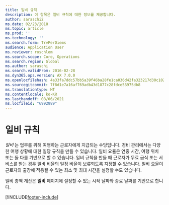 ```yaml
---
title: 일비 규칙
description: 이 항목은 일비 규칙에 대한 정보를 제공합니다.
author: saraschi2
ms.date: 02/23/2018
ms.topic: article
ms.prod: ''
ms.technology: ''
ms.search.form: TrvPerDiems
audience: Application User
ms.reviewer: roschlom
ms.search.scope: Core, Operations
ms.search.region: Global
ms.author: saraschi
ms.search.validFrom: 2016-02-28
ms.dyn365.ops.version: AX 7.0.0
ms.openlocfilehash: 4a33fa7ddc57bb5a39f46ba28fe1ca036d42fa323217d30c102b723439f121ff
ms.sourcegitcommit: 7f8d1e7a16af769adb43d1877c28fdce53975db8
ms.translationtype: HT
ms.contentlocale: ko-KR
ms.lasthandoff: 08/06/2021
ms.locfileid: "6992889"
---
```

# <a name="per-diem-rules"></a>일비 규칙

*일비* 는 업무를 위해 여행하는 근로자에게 지급되는 수당입니다. 경비 관리에서는 다양한 여행 상황에 대한 일당 규칙을 만들 수 있습니다. 일비 요율은 연중 시간, 여행 위치 또는 둘 다를 기반으로 할 수 있습니다. 일비 규칙을 만들 때 근로자가 무료 급식 또는 서비스를 받는 경우 일비 비율의 일정 비율이 보류되도록 지정할 수 있습니다. 일비 요율이 근로자의 출장에 적용될 수 있는 최소 및 최대 시간을 설정할 수도 있습니다.

일비 총액 계산은 **일비** 페이지에 설정할 수 있는 시작 날짜와 종료 날짜를 기반으로 합니다.


[!INCLUDE[footer-include](../includes/footer-banner.md)]